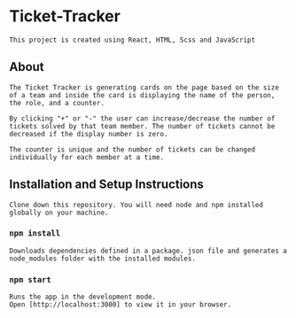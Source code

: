 # Ticket-Tracker

    This project is created using React, HTML, Scss and JavaScript

## About

    The Ticket Tracker is generating cards on the page based on the size of a team and inside the card is displaying the name of the person, the role, and a counter. 

    By clicking "+" or "-" the user can increase/decrease the number of tickets solved by that team member. The number of tickets cannot be decreased if the display number is zero.

    The counter is unique and the number of tickets can be changed individually for each member at a time.

## Installation and Setup Instructions

    Clone down this repository. You will need node and npm installed globally on your machine.

### `npm install`

    Downloads dependencies defined in a package. json file and generates a node_modules folder with the installed modules.

### `npm start`

    Runs the app in the development mode.
    Open [http://localhost:3000] to view it in your browser.





